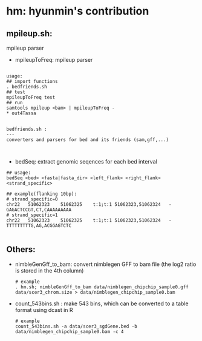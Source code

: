 hm: hyunmin's contribution
==

mpileup.sh:
---
mpileup parser 
 * mpileupToFreq: mpileup parser
  ```
  
  usage: 
  ## import functions
  . bedfriends.sh
  ## test 
  mpileupToFreq test
  ## run 
  samtools mpileup <bam> | mpileupToFreq -
* out4Tassa


bedfriends.sh : 
---
converters and parsers for bed and its friends (sam,gff,...) 

 
  
  ```
  * bedSeq: extract genomic seqences for each bed interval
  ```
  ## usage:
  bedSeq <bed> <fasta|fasta_dir> <left_flank> <right_flank> <strand_specific>
  
  ## example(flanking 10bp):
  # strand_specific=0
chr22	51062323	51062325	t:1;t:1	51062323,51062324	-	GAGACTCCGT,CT,CAAAAAAAAA
  # strand_specific=1
chr22	51062323	51062325	t:1;t:1	51062323,51062324	-	TTTTTTTTTG,AG,ACGGAGTCTC


  ```
Others:
---
  * nimbleGenGff_to_bam: convert nimblegen GFF to bam file (the log2 ratio is stored in the 4th column)
	```
	# example 
	. hm.sh; nimbleGenGff_to_bam data/nimblegen_chipchip_sample0.gff data/scer3_chrom.size > data/nimblegen_chipchip_sample0.bam
	```

  * count_543bins.sh : make 543 bins, which can be converted to a table format using dcast in R
	```
	# example
	count_543bins.sh -a data/scer3_sgdGene.bed -b data/nimblegen_chipchip_sample0.bam -c 4
	```



